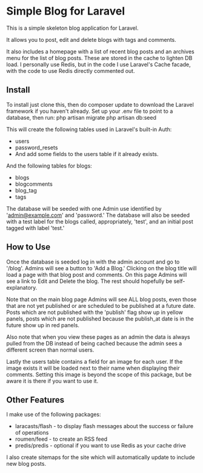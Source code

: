 # Simple Blog for Laravel

This is a simple skeleton blog application for Laravel.

It allows you to post, edit and delete blogs with tags and comments.

It also includes a homepage with a list of recent blog posts and an archives menu for the list of blog posts. These are stored in the cache to lighten DB load. I personally use Redis, but in the code I use Laravel's Cache facade, with the code to use Redis directly commented out.

## Install
To install just clone this, then do composer update to download the Laravel framework if you haven't already. Set up your .env file to point to a database, then run:
php artisan migrate
php artisan db:seed

This will create the following tables used in Laravel's built-in Auth:
- users
- password_resets
- And add some fields to the users table if it already exists.
  
And the following tables for blogs:
- blogs
- blogcomments
- blog_tag
- tags
  
The database will be seeded with one Admin use identified by 'admin@example.com' and 'password.' 
The database will also be seeded with a test label for the blogs called, appropriately, 'test', and an initial post tagged with label 'test.'

## How to Use
Once the database is seeded log in with the admin account and go to '/blog'. Admins will see a button to 'Add a Blog.' Clicking on the blog title will load a page with that blog post and comments. On this page Admins will see a link to Edit and Delete the blog. The rest should hopefully be self-explanatory. 

Note that on the main blog page Admins will see ALL blog posts, even those that are not yet published or are scheduled to be published at a future date. Posts which are not published with the 'publish' flag show up in yellow panels, posts which are not published because the publish_at date is in the future show up in red panels. 

Also note that when you view these pages as an admin the data is always pulled from the DB instead of being cached because the admin sees a different screen than normal users.

Lastly the users table contains a field for an image for each user. If the image exists it will be loaded next to their name when displaying their comments. Setting this image is beyond the scope of this package, but be aware it is there if you want to use it.

## Other Features
I make use of the following packages:
- laracasts/flash - to display flash messages about the success or failure of operations
- roumen/feed - to create an RSS feed
- predis/predis - optional if you want to use Redis as your cache drive

I also create sitemaps for the site which will automatically update to include new blog posts.
